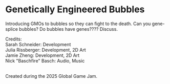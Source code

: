 # Genetically Engineered Bubbles

Introducing GMOs to bubbles so they can fight to the death. Can you gene-splice bubbles? Do bubbles have genes???? Discuss.

Credits: <br/>
Sarah Schneider: Development <br/>
Julia Rissberger: Development, 2D Art <br/>
Jamie Zheng: Development, 2D Art <br/>
Nick "Baschfire" Basch: Audio, Music <br/><br/>

Created during the 2025 Global Game Jam.

